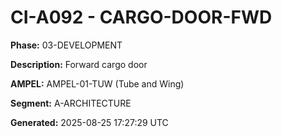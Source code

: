 # CI-A092 - CARGO-DOOR-FWD

**Phase:** 03-DEVELOPMENT

**Description:** Forward cargo door

**AMPEL:** AMPEL-01-TUW (Tube and Wing)

**Segment:** A-ARCHITECTURE

**Generated:** 2025-08-25 17:27:29 UTC
